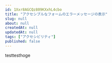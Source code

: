 ```yaml
---
id: 1Xxr8AGCQz809KXxhL4cbo
title: "アクセシブルなフォームのエラーメッセージの表示"
slug: null
about: null
createdAt: null
updatedAt: null
tags: ["アクセシビリティ"]
published: false
---
```

testtesthoge
